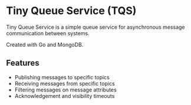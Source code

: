 # Tiny Queue Service (TQS)

Tiny Queue Service is a simple queue service for asynchronous message communication between systems.

Created with Go and MongoDB.

## Features
- Publishing messages to specific topics
- Receiving messages from specific topics
- Filtering messages on message attributes
- Acknowledgement and visibility timeouts
